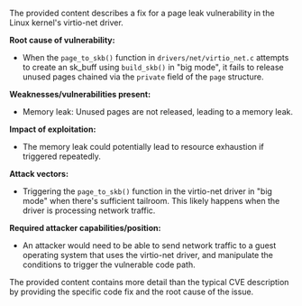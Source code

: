 The provided content describes a fix for a page leak vulnerability in the Linux kernel's virtio-net driver.

**Root cause of vulnerability:**
- When the `page_to_skb()` function in `drivers/net/virtio_net.c` attempts to create an sk_buff using `build_skb()` in "big mode", it fails to release unused pages chained via the `private` field of the `page` structure.

**Weaknesses/vulnerabilities present:**
- Memory leak: Unused pages are not released, leading to a memory leak.

**Impact of exploitation:**
- The memory leak could potentially lead to resource exhaustion if triggered repeatedly.

**Attack vectors:**
- Triggering the `page_to_skb()` function in the virtio-net driver in "big mode" when there's sufficient tailroom. This likely happens when the driver is processing network traffic.

**Required attacker capabilities/position:**
- An attacker would need to be able to send network traffic to a guest operating system that uses the virtio-net driver, and manipulate the conditions to trigger the vulnerable code path.

The provided content contains more detail than the typical CVE description by providing the specific code fix and the root cause of the issue.